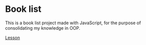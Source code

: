 # Book list
This is a book list project made with JavaScript, for the purpose of consolidating my knowledge in OOP.

[Lesson](https://www.youtube.com/watch?v=wstJSgYt3ro)
